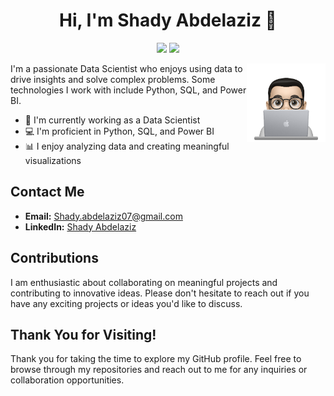 <h1 align="center">Hi, I'm Shady Abdelaziz 👋</h1>
<p align="center">
    <a href="mailto:Shady.abdelaziz07@gmail.com"><img src="https://img.shields.io/badge/email-%23D14836?style=flat&logo=gmail&logoColor=white"/></a>
    <a href="https://www.linkedin.com/in/shady-abdelaziz-6bba56209/"><img src="https://img.shields.io/badge/linkedin-%230177B5?style=flat&logo=linkedin&logoColor=white"/></a>
</p>

<img src="https://github.com/Shady-Abdelaziz/Shady-Abdelaziz/blob/main/profile-img.png" align="right" width="25%"/>

I'm a passionate Data Scientist who enjoys using data to drive insights and solve complex problems. Some technologies I work with include Python, SQL, and Power BI.

- 🔭 I'm currently working as a Data Scientist
- 💻 I'm proficient in Python, SQL, and Power BI
- 📊 I enjoy analyzing data and creating meaningful visualizations

## Contact Me

- **Email:** [Shady.abdelaziz07@gmail.com](mailto:Shady.abdelaziz07@gmail.com)
- **LinkedIn:** [Shady Abdelaziz](https://www.linkedin.com/in/shady-abdelaziz-6bba56209/)

## Contributions

I am enthusiastic about collaborating on meaningful projects and contributing to innovative ideas. Please don't hesitate to reach out if you have any exciting projects or ideas you'd like to discuss.

## Thank You for Visiting!

Thank you for taking the time to explore my GitHub profile. Feel free to browse through my repositories and reach out to me for any inquiries or collaboration opportunities.
